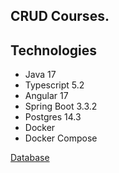 ## CRUD Courses.

## Technologies 

- Java 17
- Typescript 5.2
- Angular 17
- Spring Boot 3.3.2
- Postgres 14.3
- Docker
- Docker Compose
  
[Database](imgs/database-models.png)  
